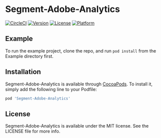 # Segment-Adobe-Analytics

[![CircleCI](https://circleci.com/gh/segment-integrations/analytics-ios-adobe-analytics.svg?style=svg)](https://circleci.com/gh/segment-integrations/analytics-ios-adobe-analytics)
[![Version](https://img.shields.io/cocoapods/v/Segment-Adobe-Analytics.svg?style=flat)](http://cocoapods.org/pods/Segment-Adobe-Analytics)
[![License](https://img.shields.io/cocoapods/l/Segment-Adobe-Analytics.svg?style=flat)](http://cocoapods.org/pods/Segment-Adobe-Analytics)
[![Platform](https://img.shields.io/cocoapods/p/Segment-Adobe-Analytics.svg?style=flat)](http://cocoapods.org/pods/Segment-Adobe-Analytics)

## Example

To run the example project, clone the repo, and run `pod install` from the Example directory first.

## Installation

Segment-Adobe-Analytics is available through [CocoaPods](http://cocoapods.org). To install
it, simply add the following line to your Podfile:

```ruby
pod 'Segment-Adobe-Analytics'
```
## License

Segment-Adobe-Analytics is available under the MIT license. See the LICENSE file for more info.
